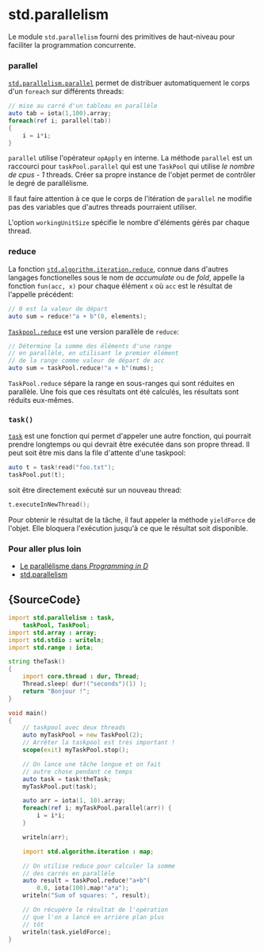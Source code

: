 # std.parallelism

Le module `std.parallelism` fourni des primitives de haut-niveau pour faciliter la programmation concurrente.

### parallel

[`std.parallelism.parallel`](http://dlang.org/phobos/std_parallelism.html#.parallel) permet de distribuer automatiquement le corps d'un `foreach` sur différents threads:

```d
// mise au carré d'un tableau en parallèle
auto tab = iota(1,100).array;
foreach(ref i; parallel(tab))
{
    i = i*i;
}
```

`parallel` utilise l'opérateur `opApply` en interne. La méthode `parallel` est un raccourci pour `taskPool.parallel` qui est une `TaskPool` qui utilise *le nombre de cpus - 1* threads. Créer sa propre instance de l'objet permet de contrôler le degré de parallélisme.

Il faut faire attention à ce que le corps de l'itération de `parallel` ne modifie pas des variables que d'autres threads pourraient utiliser.

L'option `workingUnitSize` spécifie le nombre d'éléments gérés par chaque thread.

### reduce

La fonction [`std.algorithm.iteration.reduce`](http://dlang.org/phobos/std_algorithm_iteration.html#reduce), connue dans d'autres langages fonctionelles sous le nom de *accumulate* ou de *fold*, appelle la fonction `fun(acc, x)` pour chaque élément `x` où `acc` est le résultat de l'appelle précédent:

```d
// 0 est la valeur de départ
auto sum = reduce!"a + b"(0, elements);
```

[`Taskpool.reduce`](http://dlang.org/phobos/std_parallelism.html#.TaskPool.reduce) est une version parallèle de `reduce`:

```d
// Détermine la somme des éléments d'une range
// en parallèle, en utilisant le premier élément
// de la range comme valeur de départ de acc
auto sum = taskPool.reduce!"a + b"(nums);
```

`TaskPool.reduce` sépare la range en sous-ranges qui sont réduites en parallèle. Une fois que ces résultats ont été calculés, les résultats sont réduits eux-mêmes.

### `task()`

[`task`](http://dlang.org/phobos/std_parallelism.html#.task) est une fonction qui permet d'appeler une autre fonction, qui pourrait prendre longtemps ou qui devrait être exécutée dans son propre thread. Il peut soit être mis dans la file d'attente d'une taskpool:

```d
auto t = task!read("foo.txt");
taskPool.put(t);
```

soit être directement exécuté sur un nouveau thread:

```d
t.executeInNewThread();
```

Pour obtenir le résultat de la tâche, il faut appeler la méthode `yieldForce` de l'objet. Elle bloquera l'exécution jusqu'à ce que le résultat soit disponible.

### Pour aller plus loin

- [Le parallélisme dans _Programming in D_](http://ddili.org/ders/d.en/parallelism.html)
- [std.parallelism](http://dlang.org/phobos/std_parallelism.html)

## {SourceCode}

```d
import std.parallelism : task,
    taskPool, TaskPool;
import std.array : array;
import std.stdio : writeln;
import std.range : iota;

string theTask()
{
    import core.thread : dur, Thread;
    Thread.sleep( dur!("seconds")(1) );
    return "Bonjour !";
}

void main()
{
    // taskpool avec deux threads
    auto myTaskPool = new TaskPool(2);
    // Arrêter la taskpool est très important !
    scope(exit) myTaskPool.stop();

    // On lance une tâche longue et on fait
    // autre chose pendant ce temps
    auto task = task!theTask;
    myTaskPool.put(task);

    auto arr = iota(1, 10).array;
    foreach(ref i; myTaskPool.parallel(arr)) {
        i = i*i;
    }

    writeln(arr);

    import std.algorithm.iteration : map;

    // On utilise reduce pour calculer la somme
    // des carrés en parallèle
    auto result = taskPool.reduce!"a+b"(
        0.0, iota(100).map!"a*a");
    writeln("Sum of squares: ", result);

    // On récupère le résultat de l'opération
    // que l'on a lancé en arrière plan plus
    // tôt
    writeln(task.yieldForce);
}
```
